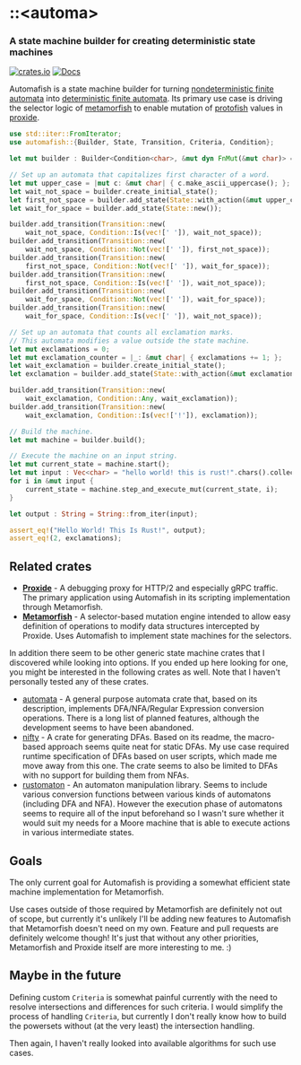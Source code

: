 # ::\<automa\>
### A state machine builder for creating deterministic state machines

[![crates.io](https://img.shields.io/crates/v/automafish.svg)](https://crates.io/crates/automafish)
[![Docs](https://docs.rs/automafish/badge.svg)](https://docs.rs/automafish)

Automafish is a state machine builder for turning [nondeterministic finite automata] into [deterministic finite automata]. Its primary use case is driving the selector logic of [metamorfish] to enable mutation of [protofish] values in [proxide].

[nondeterministic finite automata]: https://en.wikipedia.org/wiki/Nondeterministic_finite_automaton
[deterministic finite automata]: https://en.wikipedia.org/wiki/Deterministic_finite_automaton
[metamorfish]: https://github.com/Rantanen/metamorfish
[protofish]: https://github.com/Rantanen/protofish
[proxide]: https://github.com/Rantanen/proxide

```rust
use std::iter::FromIterator;
use automafish::{Builder, State, Transition, Criteria, Condition};

let mut builder : Builder<Condition<char>, &mut dyn FnMut(&mut char)> = Builder::new();

// Set up an automata that capitalizes first character of a word.
let mut upper_case = |mut c: &mut char| { c.make_ascii_uppercase(); };
let wait_not_space = builder.create_initial_state();
let first_not_space = builder.add_state(State::with_action(&mut upper_case));
let wait_for_space = builder.add_state(State::new());

builder.add_transition(Transition::new(
    wait_not_space, Condition::Is(vec![' ']), wait_not_space));
builder.add_transition(Transition::new(
    wait_not_space, Condition::Not(vec![' ']), first_not_space));
builder.add_transition(Transition::new(
    first_not_space, Condition::Not(vec![' ']), wait_for_space));
builder.add_transition(Transition::new(
    first_not_space, Condition::Is(vec![' ']), wait_not_space));
builder.add_transition(Transition::new(
    wait_for_space, Condition::Not(vec![' ']), wait_for_space));
builder.add_transition(Transition::new(
    wait_for_space, Condition::Is(vec![' ']), wait_not_space));

// Set up an automata that counts all exclamation marks.
// This automata modifies a value outside the state machine.
let mut exclamations = 0;
let mut exclamation_counter = |_: &mut char| { exclamations += 1; };
let wait_exclamation = builder.create_initial_state();
let exclamation = builder.add_state(State::with_action(&mut exclamation_counter));

builder.add_transition(Transition::new(
    wait_exclamation, Condition::Any, wait_exclamation));
builder.add_transition(Transition::new(
    wait_exclamation, Condition::Is(vec!['!']), exclamation));

// Build the machine.
let mut machine = builder.build();

// Execute the machine on an input string.
let mut current_state = machine.start();
let mut input : Vec<char> = "hello world! this is rust!".chars().collect();
for i in &mut input {
    current_state = machine.step_and_execute_mut(current_state, i);
}

let output : String = String::from_iter(input);

assert_eq!("Hello World! This Is Rust!", output);
assert_eq!(2, exclamations);
```

## Related crates

- **[Proxide]** - A debugging proxy for HTTP/2 and especially gRPC traffic. The
  primary application using Automafish in its scripting implementation through
  Metamorfish.
- **[Metamorfish]** - A selector-based mutation engine intended to allow easy
  definition of operations to modify data structures intercepted by Proxide.
  Uses Automafish to implement state machines for the selectors.

[Proxide]: https://github.com/Rantanen/proxide
[Metamorfish]: https://github.com/Rantanen/metamorfish

In addition there seem to be other generic state machine crates that I
discovered while looking into options. If you ended up here looking for one,
you might be interested in the following crates as well. Note that I haven't
personally tested any of these crates.

- [automata] - A general purpose automata crate that, based on its description,
  implements DFA/NFA/Regular Expression conversion operations. There is a long
  list of planned features, although the development seems to have been
  abandoned.
- [nifty] - A crate for generating DFAs. Based on its readme, the macro-based
  approach seems quite neat for static DFAs. My use case required runtime
  specification of DFAs based on user scripts, which made me move away from
  this one. The crate seems to also be limited to DFAs with no support for
  building them from NFAs.
- [rustomaton] - An automaton manipulation library. Seems to include various
  conversion functions between various kinds of automatons (including DFA and
  NFA). However the execution phase of automatons seems to require all of the
  input beforehand so I wasn't sure whether it would suit my needs for a Moore
  machine that is able to execute actions in various intermediate states.

[automata]: https://crates.io/crates/automata
[nifty]: https://crates.io/crates/nifty
[rustomaton]: https://crates.io/crates/rustomaton

## Goals

The only current goal for Automafish is providing a somewhat efficient state
machine implementation for Metamorfish.

Use cases outside of those required by Metamorfish are definitely not out of
scope, but currently it's unlikely I'll be adding new features to Automafish
that Metamorfish doesn't need on my own. Feature and pull requests are
definitely welcome though! It's just that without any other priorities,
Metamorfish and Proxide itself are more interesting to me. :)

## Maybe in the future

Defining custom `Criteria` is somewhat painful currently with the need to
resolve intersections and differences for such criteria. I would simplify the
process of handling `Criteria`, but currently I don't really know how to build
the powersets without (at the very least) the intersection handling.

Then again, I haven't really looked into available algorithms for such use
cases.
